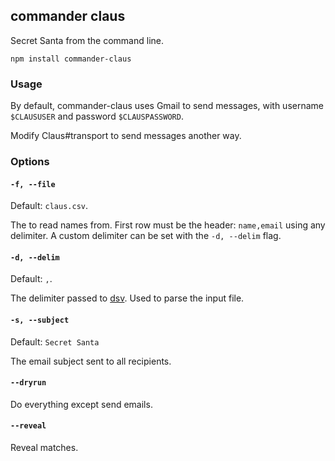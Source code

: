 ## commander claus

Secret Santa from the command line.

```
npm install commander-claus
```

### Usage

By default, commander-claus uses Gmail to send messages, with username
`$CLAUSUSER` and password `$CLAUSPASSWORD`.

Modify Claus#transport to send messages another way.

### Options

#### `-f, --file`

Default: `claus.csv`.

The to read names from.  First row must be the header: `name,email` using any
delimiter.  A custom delimiter can be set with the `-d, --delim` flag.

#### `-d, --delim`

Default: `,`.

The delimiter passed to [dsv](https://github.com/mbostock/dsv).  Used to parse
the input file.

#### `-s, --subject`

Default: `Secret Santa`

The email subject sent to all recipients.

#### `--dryrun`

Do everything except send emails.

#### `--reveal`

Reveal matches.